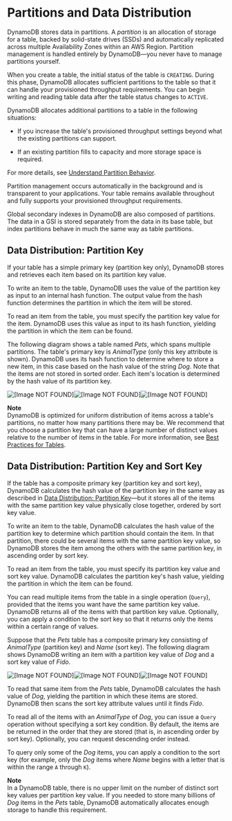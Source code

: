 # Partitions and Data Distribution<a name="HowItWorks.Partitions"></a>

DynamoDB stores data in partitions\. A *partition* is an allocation of storage for a table, backed by solid\-state drives \(SSDs\) and automatically replicated across multiple Availability Zones within an AWS Region\. Partition management is handled entirely by DynamoDB—you never have to manage partitions yourself\.

When you create a table, the initial status of the table is `CREATING`\. During this phase, DynamoDB allocates sufficient partitions to the table so that it can handle your provisioned throughput requirements\. You can begin writing and reading table data after the table status changes to `ACTIVE`\.

DynamoDB allocates additional partitions to a table in the following situations:

+ If you increase the table's provisioned throughput settings beyond what the existing partitions can support\.

+ If an existing partition fills to capacity and more storage space is required\.

For more details, see [Understand Partition Behavior](GuidelinesForTables.md#GuidelinesForTables.Partitions)\.

Partition management occurs automatically in the background and is transparent to your applications\. Your table remains available throughout and fully supports your provisioned throughput requirements\.

Global secondary indexes in DynamoDB are also composed of partitions\. The data in a GSI is stored separately from the data in its base table, but index partitions behave in much the same way as table partitions\.

## Data Distribution: Partition Key<a name="HowItWorks.Partitions.SimpleKey"></a>

If your table has a simple primary key \(partition key only\), DynamoDB stores and retrieves each item based on its partition key value\.

To write an item to the table, DynamoDB uses the value of the partition key as input to an internal hash function\. The output value from the hash function determines the partition in which the item will be stored\. 

To read an item from the table, you must specify the partition key value for the item\. DynamoDB uses this value as input to its hash function, yielding the partition in which the item can be found\.

The following diagram shows a table named *Pets*, which spans multiple partitions\. The table's primary key is *AnimalType* \(only this key attribute is shown\)\. DynamoDB uses its hash function to determine where to store a new item, in this case based on the hash value of the string *Dog*\. Note that the items are not stored in sorted order\. Each item's location is determined by the hash value of its partition key\.

![\[Image NOT FOUND\]](http://docs.aws.amazon.com/amazondynamodb/latest/developerguide/)![\[Image NOT FOUND\]](http://docs.aws.amazon.com/amazondynamodb/latest/developerguide/)![\[Image NOT FOUND\]](http://docs.aws.amazon.com/amazondynamodb/latest/developerguide/)

**Note**  
DynamoDB is optimized for uniform distribution of items across a table's partitions, no matter how many partitions there may be\. We recommend that you choose a partition key that can have a large number of distinct values relative to the number of items in the table\. For more information, see [Best Practices for Tables](GuidelinesForTables.md)\.

## Data Distribution: Partition Key and Sort Key<a name="HowItWorks.Partitions.CompositeKey"></a>

If the table has a composite primary key \(partition key and sort key\), DynamoDB calculates the hash value of the partition key in the same way as described in [Data Distribution: Partition Key](#HowItWorks.Partitions.SimpleKey)—but it stores all of the items with the same partition key value physically close together, ordered by sort key value\.

To write an item to the table, DynamoDB calculates the hash value of the partition key to determine which partition should contain the item\. In that partition, there could be several items with the same partition key value, so DynamoDB stores the item among the others with the same partition key, in ascending order by sort key\.

To read an item from the table, you must specify its partition key value and sort key value\. DynamoDB calculates the partition key's hash value, yielding the partition in which the item can be found\.

You can read multiple items from the table in a single operation \(`Query`\), provided that the items you want have the same partition key value\. DynamoDB returns all of the items with that partition key value\. Optionally, you can apply a condition to the sort key so that it returns only the items within a certain range of values\.

Suppose that the *Pets* table has a composite primary key consisting of *AnimalType* \(partition key\) and *Name* \(sort key\)\. The following diagram shows DynamoDB writing an item with a partition key value of *Dog* and a sort key value of *Fido*\.

![\[Image NOT FOUND\]](http://docs.aws.amazon.com/amazondynamodb/latest/developerguide/)![\[Image NOT FOUND\]](http://docs.aws.amazon.com/amazondynamodb/latest/developerguide/)![\[Image NOT FOUND\]](http://docs.aws.amazon.com/amazondynamodb/latest/developerguide/)

To read that same item from the *Pets* table, DynamoDB calculates the hash value of *Dog*, yielding the partition in which these items are stored\. DynamoDB then scans the sort key attribute values until it finds *Fido*\.

To read all of the items with an *AnimalType* of *Dog*, you can issue a `Query` operation without specifying a sort key condition\. By default, the items are be returned in the order that they are stored \(that is, in ascending order by sort key\)\. Optionally, you can request descending order instead\.

To query only some of the *Dog* items, you can apply a condition to the sort key \(for example, only the *Dog* items where *Name* begins with a letter that is within the range `A` through `K`\)\.

**Note**  
In a DynamoDB table, there is no upper limit on the number of distinct sort key values per partition key value\. If you needed to store many billions of *Dog* items in the *Pets* table, DynamoDB automatically allocates enough storage to handle this requirement\.

